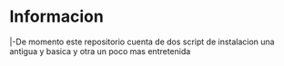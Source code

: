 # Informacion
|-De momento este repositorio cuenta de dos script de instalacion una antigua y basica y otra un poco mas entretenida
